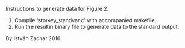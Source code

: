 Instructions to generate data for Figure 2.

1. Compile 'storkey_standvar.c' with accompanied makefile.
2. Run the resultin binary file to generate data to the standard output.

By István Zachar 2016


